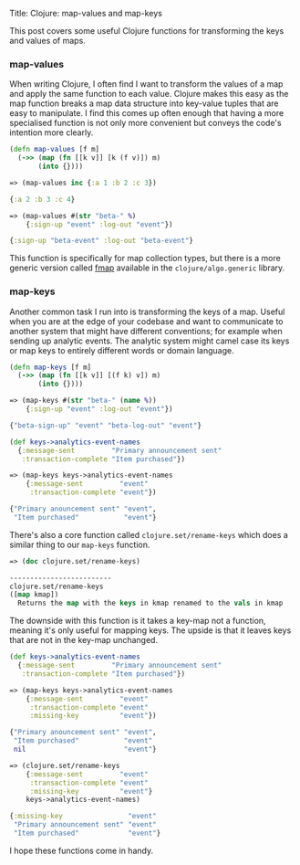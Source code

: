 Title: Clojure: map-values and map-keys

This post covers some useful Clojure functions for transforming the keys and values of maps.

### map-values

When writing Clojure, I often find I want to transform the values of a map and apply the same function to each value. Clojure makes this easy as the map function breaks a map data structure into key-value tuples that are easy to manipulate. I find this comes up often enough that having a more specialised function is not only more convenient but conveys the code's intention more clearly.

```clojure
(defn map-values [f m]
  (->> (map (fn [[k v]] [k (f v)]) m)
       (into {})))

=> (map-values inc {:a 1 :b 2 :c 3})

{:a 2 :b 3 :c 4}

=> (map-values #(str "beta-" %)
    {:sign-up "event" :log-out "event"})

{:sign-up "beta-event" :log-out "beta-event"}
```

This function is specifically for map collection types, but there is a more generic version called [fmap](https://github.com/clojure/algo.generic/blob/master/src/main/clojure/clojure/algo/generic/functor.clj#L19) available in the `clojure/algo.generic` library.

### map-keys

Another common task I run into is transforming the keys of a map. Useful when you are at the edge of your codebase and want to communicate to another system that might have different conventions; for example when sending up analytic events. The analytic system might camel case its keys or map keys to entirely different words or domain language.

```clojure
(defn map-keys [f m]
  (->> (map (fn [[k v]] [(f k) v]) m)
       (into {})))

=> (map-keys #(str "beta-" (name %))
    {:sign-up "event" :log-out "event"})

{"beta-sign-up" "event" "beta-log-out" "event"}

(def keys->analytics-event-names
  {:message-sent         "Primary announcement sent"
   :transaction-complete "Item purchased"})

=> (map-keys keys->analytics-event-names
    {:message-sent         "event"
     :transaction-complete "event"})

{"Primary anouncement sent" "event",
 "Item purchased"           "event"}
```

There's also a core function called `clojure.set/rename-keys` which does a similar thing to our `map-keys` function.

```clojure
=> (doc clojure.set/rename-keys)

-------------------------
clojure.set/rename-keys
([map kmap])
  Returns the map with the keys in kmap renamed to the vals in kmap
```

The downside with this function is it takes a key-map not a function, meaning it's only useful for mapping keys. The upside is that it leaves keys that are not in the key-map unchanged.

```clojure
(def keys->analytics-event-names
  {:message-sent         "Primary announcement sent"
   :transaction-complete "Item purchased"})

=> (map-keys keys->analytics-event-names
    {:message-sent         "event"
     :transaction-complete "event"
     :missing-key          "event"})

{"Primary anouncement sent" "event",
 "Item purchased"           "event"
 nil                        "event"}

=> (clojure.set/rename-keys
    {:message-sent         "event"
     :transaction-complete "event"
     :missing-key          "event"}
    keys->analytics-event-names)

{:missing-key                "event"
 "Primary announcement sent" "event"
 "Item purchased"            "event"}
```

I hope these functions come in handy.
